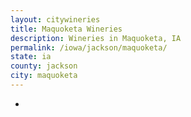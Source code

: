 ```yaml
---
layout: citywineries
title: Maquoketa Wineries
description: Wineries in Maquoketa, IA
permalink: /iowa/jackson/maquoketa/
state: ia
county: jackson
city: maquoketa
---
```

-

